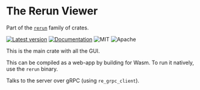 # The Rerun Viewer

Part of the [`rerun`](https://github.com/rerun-io/rerun) family of crates.

[![Latest version](https://img.shields.io/crates/v/re_viewer.svg)](https://crates.io/crates/viewer/re_viewer)
[![Documentation](https://docs.rs/re_viewer/badge.svg)](https://docs.rs/re_viewer)
![MIT](https://img.shields.io/badge/license-MIT-blue.svg)
![Apache](https://img.shields.io/badge/license-Apache-blue.svg)

This is the main crate with all the GUI.

This can be compiled as a web-app by building for Wasm. To run it natively, use the `rerun` binary.

Talks to the server over gRPC (using `re_grpc_client`).
